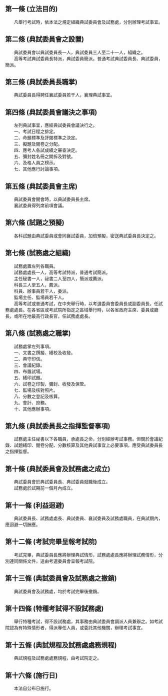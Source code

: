 第一條 (立法目的)
-----------------
　　凡舉行考試時，依本法之規定組織典試委員會及試務處，分別辦理考試事宜。  


第二條 (典試委員會之設置)
-------------------------
　　典試委員會以典試委員長一人，典試委員三人至二十一人，組織之。  
　　高等考試典試委員長特派，典試委員簡派。普通考試典試委員長、典試委員，簡派。  


第三條 (典試委員長職掌)
-----------------------
　　典試委員長得聘任襄試委員若干人，襄理典試事宜。  


第四條 (典試委員會議決之事項)
-----------------------------
　　左列典試事宜，應經典試委員會議決行之。  
　　一、考試日程之排定。  
　　二、命題標準及評閱標準之決定。  
　　三、擬題及閱卷之分配。  
　　四、應考人各試成績之審查決定。  
　　五、彌封姓名冊之開拆及對號。  
　　六、及格人員之榜示。  
　　七、其他應行討論事項。  


第五條 (典試委員會主席)
-----------------------
　　典試委員會開會時，以典試委員長主席。  
　　襄試委員得列席前項會議。  


第六條 (試題之預擬)
-------------------
　　各科試題由典試委員或會同襄試委員，加倍預擬，密送典試委員長決定之。  


第七條 (試務處之組織)
---------------------
　　試務處置左列各職員。  
　　試務處處長一人，高等考試特派，普通考試簡派。  
　　主任秘書一人，祕書二人至四人，簡派或薦派。  
　　科長三人至五人，薦派。  
　　科員、辦事員若干人，委派。  
　　監場主任、監場員若干人。  
　　高等考試或普通考試，在中央舉行時，以考選委員會委員長或副委員長，任試務處處長。在各省區或考試院所指定之區域舉行時，以各省政府主席、委員或廳長，或所在地最高行政長官，任試務處處長。  


第八條 (試務處之職掌)
---------------------
　　試務處掌左列事項。  
　　一、文書之撰擬、繕校及收發。  
　　二、典守印信。  
　　三、會議紀錄。  
　　四、布置試場。  
　　五、繕印試題。  
　　六、試卷之印製、彌封、收發及保管。  
　　七、監場及核對照片。  
　　八、分數之登記及核算。  
　　九、會計、庶務。  
　　十、其他應辦事項。  


第九條 (典試委員長之指揮監督事項)
---------------------------------
　　試務處主任祕書以下各職員，承處長之命，分別經辦考試事務。但關於會議紀錄、試題繕印、閱卷分配、分數核算及其他典試事宜上必要事項，應受典試委員長之指揮監督。  


第十條 (典試委員會及試務處之成立)
---------------------------------
　　典試委員會於典試委員長、典試委員就職後成立。  
　　試務處於試期前一個月內成立。  


第十一條 (利益迴避)
-------------------
　　典試委員長、試務處處長、典試委員、襄試委員及試務處職員，在典試期內，應迴避一切酬應。  


第十二條 (考試完畢呈報考試院)
-----------------------------
　　考試完畢，典試委員長應將辦理典試情形，試務處處長應將辦理試務情形，分別連同關係文件，送由考選委員會呈報考試院。  


第十三條 (典試委員會及試務處之撤銷)
-----------------------------------
　　典試委員會及試務處，均於考試完畢後撤銷。  


第十四條 (特種考試得不設試務處)
-------------------------------
　　舉行特種考試，得不設試務處，其事務由典試委員會調派人員兼辦之。如考試院認為有特殊情形者，得派專任人員，或委託其他機關，辦理考試事宜。  


第十五條 (典試規程及試務處處務規程)
-----------------------------------
　　典試規程及試務處處務規程，由考試院定之。  


第十六條 (施行日)
-----------------
　　本法自公布日施行。